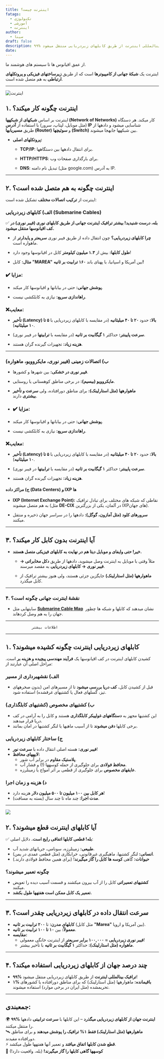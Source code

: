 ```yaml
---
title: اینترنت چیست؟
fatags:
  - تکنولوژی
  - آموزشی
  - اینترنت
author:
  - سینا
draft: false
description: ۹۹% ترافیک بینالمللی اینترنت از طریق کابلهای زیردریایی منتقل میشود!
date:
---
```

از عمق اقیانوس ها تا سیستم های هوشمند ما.

اینترنت یک **شبکهٔ جهانی از کامپیوترها** است که از طریق **زیرساختهای فیزیکی و پروتکلهای ارتباطی** به هم متصل شده است.

---
![اینترنت](internet.jpg)
## **۱. اینترنت چگونه کار میکند؟**

اینترنت بر اساس **شبکهای از شبکهها (Network of Networks)** کار میکند. هر دستگاه (مثل موبایل، لپتاپ، سرور) با استفاده از **آدرس IP** شناسایی میشود و دادهها از طریق **مسیریابها (Router)** و **سوئیچها (Switch)** بین شبکهها جابهجا میشوند.

- **پروتکلهای اصلی:**
    
    - **TCP/IP**: برای انتقال دادهها بین دستگاهها.
        
    - **HTTP/HTTPS**: برای بارگذاری صفحات وب.
        
    - **DNS**: تبدیل نام دامنه (مثل google.com) به آدرس IP.

---

## **۲. اینترنت چگونه به هم متصل شده است؟**

اینترنت از **ترکیب اتصالات مختلف** تشکیل شده است:

### **الف) کابلهای زیردریایی (Submarine Cables)**

✅ **بله، درست شنیدید! بیشتر ترافیک اینترنت جهانی از طریق کابلهای نوری (فیبر نوری) در کف اقیانوسها منتقل میشود.**

- **چرا کابلهای زیردریایی؟** چون انتقال داده از طریق فیبر نوری **سریعتر و پایدارتر** از ماهواره است.
    
- **طول کابلها:** بیش از **۱.۳ میلیون کیلومتر** کابل در اقیانوسها وجود دارد!
    
- **مثال:** کابل **"MAREA"** بین آمریکا و اسپانیا، با پهنای باند **۱۶۰ ترابیت بر ثانیه!**

### **✔️ مزایا:**

- **پوشش جهانی:** حتی در بیابانها و اقیانوسها کار میکند.
    
- **راهاندازی سریع:** نیازی به کابلکشی نیست.
    

### ❌**معایب:**

- **تأخیر (Latency) بالا:** حدود **۲۰ تا ۴۰ میلیثانیه** (در مقایسه با کابلهای زیردریایی با **۵ تا ۱۰ میلیثانیه**).
    
- **سرعت پایینتر:** حداکثر **۱ گیگابیت بر ثانیه** (در مقایسه با **ترابیتها** در فیبر نوری).
    
- **هزینه زیاد:** تجهیزات گیرنده گران هستند.


---


### **ب) اتصالات زمینی (فیبر نوری، مایکروویو، ماهواره)**

- **فیبر نوری در خشکی:** بین شهرها و کشورها.
    
- **مایکروویو (بیسیم):** در برخی مناطق کوهستانی یا روستایی.
    
- **ماهوارهها (مثل استارلینک):** برای مناطق دورافتاده، ولی **سرعت و تأخیر بیشتری** دارند.


- ### ✔️ **مزایا:**

- **پوشش جهانی:** حتی در بیابانها و اقیانوسها کار میکند.
    
- **راهاندازی سریع:** نیازی به کابلکشی نیست.
    

### ❌**معایب:**

- **تأخیر (Latency) بالا:** حدود **۲۰ تا ۴۰ میلیثانیه** (در مقایسه با کابلهای زیردریایی با **۵ تا ۱۰ میلیثانیه**).
    
- **سرعت پایینتر:** حداکثر **۱ گیگابیت بر ثانیه** (در مقایسه با **ترابیتها** در فیبر نوری).
    
- **هزینه زیاد:** تجهیزات گیرنده گران هستند.

#### **ج) مراکز داده (Data Centers) و IXP ها**

- **IXP (Internet Exchange Point):** نقاطی که شبکه های مختلف برای تبادل ترافیک به هم متصل میشوند (مثل **DE-CIX** در آلمان، یکی از بزرگترین IXPهای جهان).
    
- **سرورهای کلود (مثل آمازون، گوگل):** دادهها را در سراسر جهان ذخیره و منتقل میکنند.


---

## **۳. آیا اینترنت بدون کابل کار میکند؟**

- **خیر! حتی وایفای و موبایل دیتا هم در نهایت به کابلهای فیزیکی متصل هستند.**
    
    - مثلاً وقتی با موبایل به اینترنت وصل میشوید، دادهها از طریق **دکل مخابراتی → فیبر نوری → کابلهای زیردریایی** به مقصد میرسند.
        
    - **ماهوارهها (مثل استارلینک)** جایگزین جزئی هستند، ولی هنوز بیشتر ترافیک از کابل میگذرد.


---

### **۴. نقشهٔ اینترنت جهانی چگونه است؟**

- سایتهایی مثل **[Submarine Cable Map](https://www.submarinecablemap.com/)**  نشان میدهند که کابلها و شبکه ها چطور جهان را به هم وصل کردهاند.


---

				اطلاعات بیشتر
	

---

## **۱. کابلهای زیردریایی اینترنت چگونه کشیده میشوند؟**  
کشیدن کابلهای اینترنت در کف اقیانوسها یک **فرآیند مهندسی پیچیده و هزینه بر** است. مراحل اصلی آن عبارتند از:  

### **الف) نقشهبرداری از مسیر**  
- قبل از کشیدن کابل، **کف دریا بررسی میشود** تا از مسیرهای امن (بدون صخرههای تیز، گسلهای فعال یا کشتیهای غرقشده) استفاده شود.  

### **ب) کشتیهای مخصوص (کشتیهای کابلگذاری)**  
- این کشتیها مجهز به **دستگاههای غولپیکر کابلگذاری** هستند و کابل را به آرامی در کف دریا قرار میدهند.  
- برخی کابلها **دفن میشوند** تا از آسیب ماهیها یا لنگر کشتیها در امان بمانند.  

### **ج) ساختار کابلهای زیردریایی**  
- **فیبر نوری:** هسته اصلی انتقال داده با **سرعت نور**!  
- **لایههای محافظ:**  
  - **پلاستیک مقاوم** در برابر آب شور.  
  - **محافظ فولادی** برای جلوگیری از حمله کوسهها (!) و فشار آب.  
  - **عایقهای مخصوص** برای جلوگیری از قطعی بر اثر امواج یا زمینلرزه.  

### **د) هزینه و زمان اجرا**  
- **هر کابل بین ۱۰۰ میلیون تا ۵۰۰ میلیون دلار** هزینه دارد!  
- **مدت اجرا:** چند ماه تا چند سال (بسته به مسافت).  

---
![](cable.jpg)

## **۲. آیا کابلهای اینترنت قطع میشوند؟**  
✅ **بله! قطعی کابلها اتفاقی رایج است.** دلایل اصلی:  
- **طبیعی:** زمینلرزه، سونامی، جریانهای شدید آب.  
- **انسانی:** لنگر کشتیها، ماهیگیری غیرقانونی، خرابکاری (مثل قطعی عمدی در یمن).  
- **حیوانات:** گاهی **کوسه ها کابل را گاز میگیرند**! (برای همین محافظ فولادی دارند.)  

### **چگونه تعمیر میشوند؟**  
- **کشتیهای تعمیراتی** کابل را از آب بیرون میکشند و قسمت آسیب دیده را تعویض میکنند.  
- **تعمیر یک کابل ممکن است هفتهها طول بکشد.**  

---

## **۳. سرعت انتقال داده در کابلهای زیردریایی چقدر است؟**  
- **کابلهای مدرن:** تا **۲۰۰ ترابیت بر ثانیه** (مثل کابل **"Marea"** بین آمریکا و اروپا).  
- **معمولاً:** بین **۱۰ تا ۱۰۰ ترابیت بر ثانیه**.  
- **مقایسه:**  
  - **فیبر نوری زیردریایی** ≈ **۱۰۰,۰۰۰ برابر سریعتر** از اینترنت خانگی معمولی!  
  - **ماهواره (مثل استارلینک):** حداکثر **۱ گیگابیت بر ثانیه** با تأخیر بیشتر.  

---

## **۴. چند درصد جهان از کابلهای زیردریایی استفاده میکند؟**  
- **۹۹% ترافیک بینالمللی اینترنت** از طریق کابلهای زیردریایی منتقل میشود!  
- **۱% باقیمانده:** ماهوارهها (مثل استارلینک) که برای مناطق دورافتاده یا کشورهای تحریمشده (مثل ایران در برخی موارد) استفاده میشوند.  


---

## **جمعبندی:**  
🌍 **۹۹% اینترنت جهان از کابلهای زیردریایی میگذرد** – این کابلها با **سرعت ترابیتی** دادهها را منتقل میکنند.  
🛰️ **ماهوارهها (مثل استارلینک) فقط ۱% ترافیک را پوشش میدهند** و برای مناطق دورافتاده مفیدند.  
⚡ **قطع شدن کابلها اتفاق میافتد** و تعمیر آنها هفتهها طول میکشد.  
🦈 **کوسهها گاهی کابلها را گاز میگیرند!** (بله، واقعیت دارد!)  
